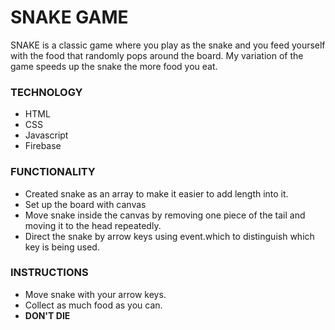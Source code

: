 # SNAKE GAME

SNAKE is a classic game where you play as the snake and you feed yourself with the food that randomly pops around the board. My variation of the game speeds up the snake the more food you eat.  


### TECHNOLOGY

* HTML
* CSS
* Javascript
* Firebase  


### FUNCTIONALITY

* Created snake as an array to make it easier to add length into it.
* Set up the board with canvas
* Move snake inside the canvas by removing one piece of the tail and moving it to the head repeatedly.
* Direct the snake by arrow keys using event.which to distinguish which key is being used.  

### INSTRUCTIONS
* Move snake with your arrow keys.
* Collect as much food as you can.
* **DON'T DIE**
